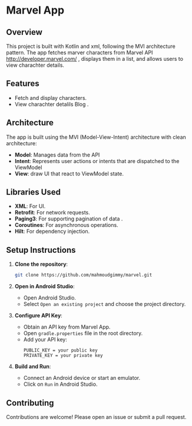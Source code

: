 # Marvel App

## Overview

This project is  built with Kotlin and xml, following the MVI architecture pattern. The app fetches marver characters from Marvel API http://developer.marvel.com/ , displays them in a list, and allows users to view charachter details.

## Features

- Fetch and display characters.
- View charachter detalils Blog .

## Architecture

The app is built using the MVI (Model-View-Intent) architecture with clean architecture:
- **Model**: Manages data from the API
- **Intent**: Represents user actions or intents that are dispatched to the ViewModel
- **View**: draw UI that react to ViewModel state.

## Libraries Used

- **XML**: For UI.
- **Retrofit**: For network requests.
- **Paging3**: For supporting pagination of data .
- **Coroutines**: For asynchronous operations.
- **Hilt**: For dependency injection.

## Setup Instructions

1. **Clone the repository**:
    ```bash
    git clone https://github.com/mahmoudgimmy/marvel.git
 
    ```

2. **Open in Android Studio**:
    - Open Android Studio.
    - Select `Open an existing project` and choose the project directory.

3. **Configure API Key**:
    - Obtain an API key from Marvel App.
    - Open `gradle.properties` file in the root directory.
    - Add your API key:
      ```
      PUBLIC_KEY = your public key
      PRIVATE_KEY = your private key
      ```

4. **Build and Run**:
    - Connect an Android device or start an emulator.
    - Click on `Run` in Android Studio.

## Contributing

Contributions are welcome! Please open an issue or submit a pull request.

